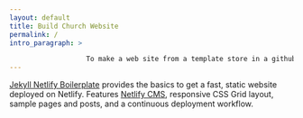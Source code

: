 ```yaml
---
layout: default
title: Build Church Website
permalink: /
intro_paragraph: >

                   To make a web site from a template store in a github.com repository host in netlify.com
---
```



>
  [Jekyll Netlify Boilerplate](https://github.com/danurbanowicz/jekyll-netlify-boilerplate)
  provides the basics to get a fast, static website deployed on Netlify.
  Features [Netlify CMS](https://www.netlifycms.org), responsive
  CSS Grid layout, sample
  pages and posts, and a continuous deployment workflow.
